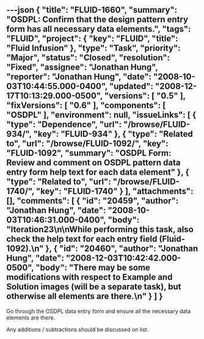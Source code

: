 ---json
{
  "title": "FLUID-1660",
  "summary": "OSDPL: Confirm that the design pattern entry form has all necessary data elements.",
  "tags": "FLUID",
  "project": {
    "key": "FLUID",
    "title": "Fluid Infusion"
  },
  "type": "Task",
  "priority": "Major",
  "status": "Closed",
  "resolution": "Fixed",
  "assignee": "Jonathan Hung",
  "reporter": "Jonathan Hung",
  "date": "2008-10-03T10:44:55.000-0400",
  "updated": "2008-12-17T10:13:29.000-0500",
  "versions": [
    "0.5"
  ],
  "fixVersions": [
    "0.6"
  ],
  "components": [
    "OSDPL"
  ],
  "environment": null,
  "issueLinks": [
    {
      "type": "Dependence",
      "url": "/browse/FLUID-934/",
      "key": "FLUID-934"
    },
    {
      "type": "Related to",
      "url": "/browse/FLUID-1092/",
      "key": "FLUID-1092",
      "summary": "OSDPL Form: Review and comment on OSDPL pattern data entry form help text for each data element"
    },
    {
      "type": "Related to",
      "url": "/browse/FLUID-1740/",
      "key": "FLUID-1740"
    }
  ],
  "attachments": [],
  "comments": [
    {
      "id": "20459",
      "author": "Jonathan Hung",
      "date": "2008-10-03T10:46:31.000-0400",
      "body": "Iteration23\n\nWhile performing this task, also check the help text for each entry field (Fluid-1092).\n"
    },
    {
      "id": "20460",
      "author": "Jonathan Hung",
      "date": "2008-12-03T10:42:42.000-0500",
      "body": "There may be some modifications with respect to Example and Solution images (will be a separate task), but otherwise all elements are there.\n"
    }
  ]
}
---
Go through the OSDPL data entry form and ensure all the necessary data elements are there.

Any additions / subtractions should be discussed on list.

        